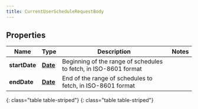```yaml
---
title: CurrentUserScheduleRequestBody
---
```


## Properties

| Name | Type | Description | Notes |
| ------------ | ------------- | ------------- | ------------- |
| **startDate** | [**Date**](Date.html) | Beginning of the range of schedules to fetch, in ISO-8601 format |  |
| **endDate** | [**Date**](Date.html) | End of the range of schedules to fetch, in ISO-8601 format |  |
{: class="table table-striped"}
{: class="table table-striped"}


